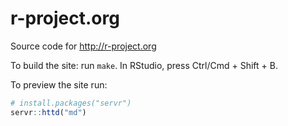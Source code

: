 # r-project.org

Source code for <http://r-project.org>

To build the site: run `make`. In RStudio, press Ctrl/Cmd + Shift + B.

To preview the site run:

```R
# install.packages("servr")
servr::httd("md")
```
